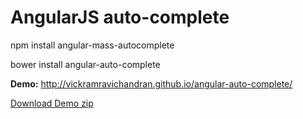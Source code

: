 # AngularJS auto-complete

npm install angular-mass-autocomplete

bower install angular-auto-complete

<b>Demo:</b> http://vickramravichandran.github.io/angular-auto-complete/

<a href="https://github.com/vickramravichandran/angular-auto-complete/archive/demo.zip">Download Demo zip</a>
